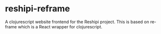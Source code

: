# reshipi-reframe

A clojurescript website frontend for the Reshipi project.
This is based on re-frame which is a React wrapper for clojurescript.
